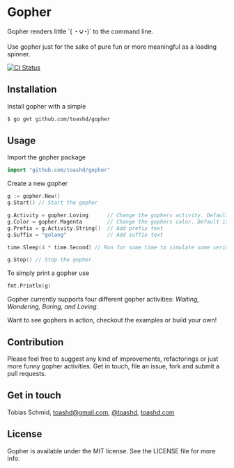 # Gopher
Gopher renders little `( ◔ ౪◔)´ to the command line.

Use gopher just for the sake of pure fun or more meaningful as a loading spinner.

[![CI Status](http://img.shields.io/travis/toashd/gopher.svg?style=flat)](https://travis-ci.org/toashd/gopher)

## Installation

Install gopher with a simple

```bash
$ go get github.com/toashd/gopher
```

## Usage
Import the gopher package

```go
import "github.com/toashd/gopher"
```

Create a new gopher

```go
g := gopher.New()
g.Start() // Start the gopher

g.Activity = gopher.Loving      // Change the gophers activity. Default is Waiting.
g.Color = gopher.Magenta        // Change the gophers color. Default is White.
g.Prefix = g.Activity.String()  // Add prefix text
g.Suffix = "golang"             // Add suffix text

time.Sleep(4 * time.Second) // Run for some time to simulate some serious work

g.Stop() // Stop the gopher
```

To simply print a gopher use

```go
fmt.Println(g)
```

Gopher currently supports four different gopher activities: *Waiting, Wondering, Boring, and Loving*.

Want to see gophers in action, checkout the examples or build your own!

## Contribution

Please feel free to suggest any kind of improvements, refactorings or just more funny gopher activities.
Get in touch, file an issue, fork and submit a pull requests.

## Get in touch

Tobias Schmid, toashd@gmail.com, [@toashd](http://twitter.com/toashd), [toashd.com](http://toashd.com)

## License

Gopher is available under the MIT license. See the LICENSE file for more info.
